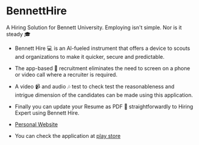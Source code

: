 # BennettHire
A Hiring Solution for Bennett University.
Employing isn't simple. Nor is it steady 🎓 
- Bennett Hire 💻 is an AI-fueled instrument that offers a device to scouts and organizations to make it quicker, secure and predictable. 
- The app-based 📱 recruitment eliminates the need to screen on a phone or video call where a recruiter is required. 
- A video 📹 and audio 🎶 test to check test the reasonableness and intrigue dimension of the candidates can be made using this application. 
- Finally you can update your Resume as PDF 📁 straightforwardly to Hiring Expert using Bennett Hire.

- [Personal Website](https://arjun09.github.io)
- You can check the application at [play store](https://play.google.com/store/apps/details?id=hire.bennett.myapplication)
